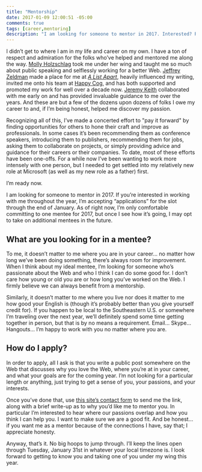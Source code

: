 ```yaml
---
title: "Mentorship"
date: 2017-01-09 12:00:51 -05:00
comments: true
tags: [career,mentoring]
description: "I am looking for someone to mentor in 2017. Interested? Read on."
---
```


I didn’t get to where I am in my life and career on my own. <!-- more --> I have a ton of respect and admiration for the folks who’ve helped and mentored me along the way. [Molly Holzschlag](http://www.molly.com/) took me under her wing and taught me so much about public speaking and selflessly working for a better Web. [Jeffrey Zeldman](http://www.zeldman.com/) made a place for me at [<cite>A List Apart</cite>](http://alistapart.com/), heavily influenced my writing, invited me onto his team at [Happy Cog](http://happycog.com/), and has both supported and promoted my work for well over a decade now. [Jeremy Keith](https://adactio.com/) collaborated with me early on and has provided invaluable guidance to me over the years. And these are but a few of the dozens upon dozens of folks I owe my career to and, if I’m being honest, helped me discover my passion.

Recognizing all of this, I’ve made a concerted effort to "pay it forward" by finding opportunities for others to hone their craft and improve as professionals. In some cases it’s been recommending them as conference speakers, introducing them to publishers, recommending them for jobs, asking them to collaborate on projects, or simply providing advice and guidance for their careers or their companies. To date, most of these efforts have been one-offs. For a while now I’ve been wanting to work more intensely with one person, but I needed to get settled into my relatively new role at Microsoft (as well as my new role as a father) first.

I’m ready now.

I am looking for someone to mentor in 2017. If you’re interested in working with me throughout the year, I’m accepting “applications” for the slot through the end of January. As of right now, I’m only comfortable committing to one mentee for 2017, but once I see how it’s going, I may opt to take on additional mentees in the future.

## What are you looking for in a mentee?

To me, it doesn’t matter to me where you are in your career… no matter how long we’ve been doing something, there’s always room for improvement. When I think about my ideal mentee, I’m looking for someone who’s passionate about the Web and who I think I can do some good for. I don’t care how young or old you are or how long you’ve worked on the Web. I firmly believe we can always benefit from a mentorship.

Similarly, it doesn’t matter to me where you live nor does it matter to me how good your English is (though it’s probably better than you give yourself credit for). If you happen to be local to the Southeastern U.S. or somewhere I’m traveling over the next year, we’ll definitely spend some time getting together in person, but that is by no means a requirement. Email… Skype… Hangouts… I’m happy to work with you no matter where you are.

## How do I apply?

In order to apply, all I ask is that you write a public post somewhere on the Web that discusses why you love the Web, where you’re at in your career, and what your goals are for the coming year. I’m not looking for a particular length or anything, just trying to get a sense of you, your passions, and your interests.

Once you’ve done that, use [this site’s contact form](https://www.aaron-gustafson.com/contact/) to send me the link, along with a brief write-up as to why you’d like me to mentor you. In particular I’m interested to hear where our passions overlap and how you think I can help you. I want to make sure we are a good fit. And be honest… if you want me as a mentor because of the connections I have, say that; I appreciate honesty.

Anyway, that’s it. No big hoops to jump through. I’ll keep the lines open through Tuesday, January 31st in whatever your local timezone is. I look forward to getting to know you and taking one of you under my wing this year.
